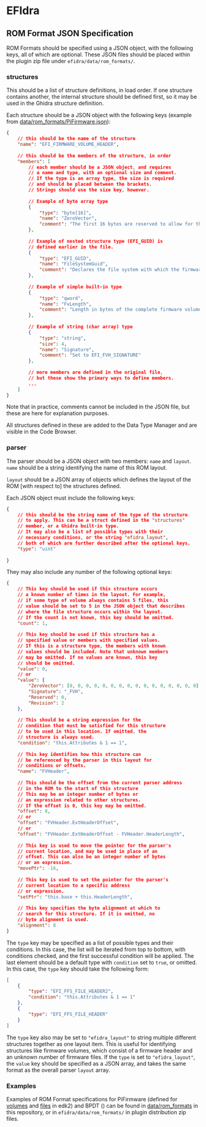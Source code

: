 # EFIdra


## ROM Format JSON Specification

ROM Formats should be specified using a JSON object, with the following keys, all of which are optional. These JSON files should be placed within the plugin zip file under `efidra/data/rom_formats/`.

### structures
This should be a list of structure definitions, in load order. If one structure contains another, the internal structure should be defined first, so it may be used in the Ghidra structure definition.

Each structure should be a JSON object with the following keys (example from [data/rom_formats/PiFirmware.json](https://github.com/LGSDET/efidra/tree/main/data/rom_formats/PiFirmware.json)):

```json
{
	// this should be the name of the structure
	"name": "EFI_FIRMWARE_VOLUME_HEADER",
	
	// this should be the members of the structure, in order
	"members": [
		// each member should be a JSON object, and requires
		// a name and type, with an optional size and comment.
		// If the type is an array type, the size is required
		// and should be placed between the brackets.
		// Strings should use the size key, however.
		
		// Example of byte array type
		{
			"type": "byte[16]",
			"name": "ZeroVector",
			"comment": "The first 16 bytes are reserved to allow for the reset vector of\nprocessors whose reset vector is at address 0."
		},
		
		// Example of nested structure type (EFI_GUID) is 
		// defined earlier in the file.
		{
			"type": "EFI_GUID",
			"name": "FileSystemGuid",
			"comment": "Declares the file system with which the firmware volume is formatted."
		},
		
		// Example of simple built-in type
		{
			"type": "qword",
			"name": "FvLength",
			"comment": "Length in bytes of the complete firmware volume, including the header."
		},
		
		// Example of string (char array) type
		{
			"type": "string",
			"size": 4,
			"name": "Signature",
			"comment": "Set to EFI_FVH_SIGNATURE"
		},
		
		// more members are defined in the original file,
		// but these show the primary ways to define members.
		...
	]
}
```

Note that in practice, comments cannot be included in the JSON file, but these are here for explanation purposes.

All structures defined in these are added to the Data Type Manager and are visible in the Code Browser.


### parser
The parser should be a JSON object with two members: `name` and `layout`. `name` should be a string identifying the name of this ROM layout.

`layout` should be a JSON array of objects which defines the layout of the ROM [with respect to] the structures defined.

Each JSON object must include the following keys:

```json
{
	// this should be the string name of the type of the structure 
	// to apply. This can be a struct defined in the "structures"
	// member, or a Ghidra built-in type.
	// It may also be a list of possible types with their
	// necessary conditions, or the string "efidra_layout",
	// both of which are further described after the optional keys.
	"type": "uint"
	
}
```

They may also include any number of the following optional keys:

```json
{
	// This key should be used if this structure occurs
	// a known number of times in the layout. For example,
	// if some type of volume always contains 5 files, this 
	// value should be set to 5 in the JSON object that describes
	// where the file structure occurs within the layout.
	// If the count is not known, this key should be omitted.
	"count": 1,
	
	// This key should be used if this structure has a 
	// specified value or members with specified values.
	// If this is a structure type, the members with known
	// values should be included. Note that unknown members
	// may be omitted. If no values are known, this key 
	// should be omitted.
	"value": 0,
	// or 
	"value": {
		"ZeroVector": [0, 0, 0, 0, 0, 0, 0, 0, 0, 0, 0, 0, 0, 0, 0, 0],
		"Signature": "_FVH",
		"Reserved": 0,
		"Revision": 2
	},
	
	// This should be a string expression for the 
	// condition that must be satisfied for this structure
	// to be used in this location. If omitted, the 
	// structure is always used.
	"condition": "this.Attributes & 1 == 1",
	
	// This key identifies how this structure can
	// be referenced by the parser in this layout for
	// conditions or offsets.
	"name": "FVHeader",
	
	// This should be the offset from the current parser address
	// in the ROM to the start of this structure
	// This may be an integer number of bytes or
	// an expression related to other structures. 
	// If the offset is 0, this key may be omitted.
	"offset": 8,
	// or 
	"offset": "FVHeader.ExtHeaderOffset",
	// or
	"offset": "FVHeader.ExtHeaderOffset - FVHeader.HeaderLength",
	
	// This key is used to move the pointer for the parser's
	// current location, and may be used in place of an 
	// offset. This can also be an integer number of bytes
	// or an expression.
	"movePtr": -16,
	
	// This key is used to set the pointer for the parser's
	// current location to a specific address
	// or expression.
	"setPtr": "this.base + this.HeaderLength",
	
	// This key specifies the byte alignment at which to
	// search for this structure. If it is omitted, no
	// byte alignment is used.
	"alignment": 8
}
```

<!-- The parser uses specific unique values, which can be used in `type`s, field values, `condition` strings, etc. These should be prefixed with the `;` character, and are as follows: 
`unknown`: This value is not known or may be different between instances of this structure. This is particularly relevant for  `count` -->

The `type` key may be specified as a list of possible types and their conditions. In this case, the list will be iterated from top to bottom, with conditions checked, and the first successful condition will be applied. The last element should be a default type with `condition` set to `true`, or omitted. In this case, the `type` key should take the following form:

```json
[
	{
		"type": "EFI_FFS_FILE_HEADER2",
		"condition": "this.Attributes & 1 == 1"
	},
	{
		"type": "EFI_FFS_FILE_HEADER"
	}
]
```

The `type` key also may be set to `"efidra_layout"` to string multiple different structures together as one layout item. This is useful for identifying structures like firmware volumes, which consist of a firmware header and an unknown number of firmware files. If the `type` is set to `"efidra_layout"`, the `value` key should be specified as a JSON array, and takes the same format as the overall parser `layout` array.

### Examples
Examples of ROM Format specifications for PiFirmware (defined for [volumes](https://github.com/tianocore/edk2/blob/master/BaseTools/Source/C/Include/Common/PiFirmwareVolume.h) and [files](https://github.com/tianocore/edk2/blob/master/BaseTools/Source/C/Include/Common/PiFirmwareFile.h) in edk2) and BPDT () can be found in [data/rom_formats](https://github.com/LGSDET/efidra/tree/main/data/rom_formats) in this repository, or in `efidra/data/rom_formats/` in plugin distribution zip files.

